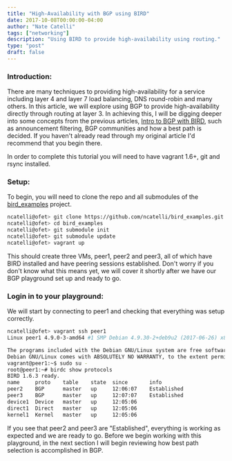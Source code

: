 ```yaml
---
title: "High-Availability with BGP using BIRD"
date: 2017-10-08T00:00:00-04:00
author: "Nate Catelli"
tags: ["networking"]
description: "Using BIRD to provide high-availability using routing."
type: "post"
draft: false
---
```


### Introduction:
There are many techniques to providing high-availability for a service including layer 4 and layer 7 load balancing, DNS round-robin and many others. In this article, we will explore using BGP to provide high-availability directly through routing at layer 3. In achieving this, I will be digging deeper into some concepts from the previous articles, [Intro to BGP with BIRD](/post/intro-to-bgp/), such as announcement filtering, BGP communities and how a best path is decided. If you haven't already read through my original article I'd recommend that you begin there.

In order to complete this tutorial you will need to have vagrant 1.6+, git and rsync installed.

### Setup:
To begin, you will need to clone the repo and all submodules of the [bird_examples](https://github.com/ncatelli/bird_examples.git) project.

```bash
ncatelli@ofet> git clone https://github.com/ncatelli/bird_examples.git
ncatelli@ofet> cd bird_examples
ncatelli@ofet> git submodule init
ncatelli@ofet> git submodule update
ncatelli@ofet> vagrant up
```

This should create three VMs, peer1, peer2 and peer3, all of which have BIRD installed and have peering sessions established. Don't worry if you don't know what this means yet, we will cover it shortly after we have our BGP playground set up and ready to go.

### Login in to your playground:
We will start by connecting to peer1 and checking that everything was setup correctly.

```bash
ncatelli@ofet> vagrant ssh peer1
Linux peer1 4.9.0-3-amd64 #1 SMP Debian 4.9.30-2+deb9u2 (2017-06-26) x86_64 

The programs included with the Debian GNU/Linux system are free software; the exact distribution terms for each program are described in the individual files in /usr/share/doc/*/copyright.
Debian GNU/Linux comes with ABSOLUTELY NO WARRANTY, to the extent permitted by applicable law. 
vagrant@peer1:~$ sudo su -
root@peer1:~# birdc show protocols
BIRD 1.6.3 ready.
name     proto    table    state  since       info
peer2    BGP      master   up     12:06:07    Established
peer3    BGP      master   up     12:07:07    Established
device1  Device   master   up     12:05:06    
direct1  Direct   master   up     12:05:06    
kernel1  Kernel   master   up     12:05:06    
```

If you see that peer2 and peer3 are "Established", everything is working as expected and we are ready to go. Before we begin working with this playground, in the next section I will begin reviewing how best path selection is accomplished in BGP.
